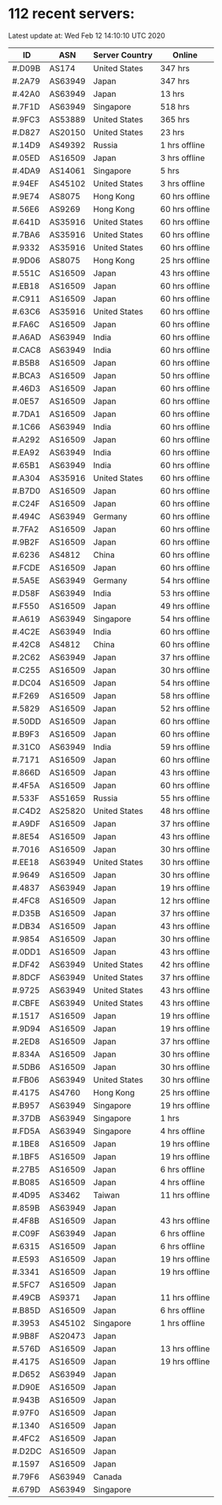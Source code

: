 # 112 recent servers:

Latest update at: Wed Feb 12 14:10:10 UTC 2020

| ID | ASN | Server Country | Online |
| -- | --- | -------------- | ------ |
| #.D09B | AS174 | United States | 347 hrs |
| #.2A79 | AS63949 | Japan | 347 hrs |
| #.42A0 | AS63949 | Japan | 13 hrs |
| #.7F1D | AS63949 | Singapore | 518 hrs |
| #.9FC3 | AS53889 | United States | 365 hrs |
| #.D827 | AS20150 | United States | 23 hrs |
| #.14D9 | AS49392 | Russia | 1 hrs offline |
| #.05ED | AS16509 | Japan | 3 hrs offline |
| #.4DA9 | AS14061 | Singapore | 5 hrs |
| #.94EF | AS45102 | United States | 3 hrs offline |
| #.9E74 | AS8075 | Hong Kong | 60 hrs offline |
| #.56E6 | AS9269 | Hong Kong | 60 hrs offline |
| #.641D | AS35916 | United States | 60 hrs offline |
| #.7BA6 | AS35916 | United States | 60 hrs offline |
| #.9332 | AS35916 | United States | 60 hrs offline |
| #.9D06 | AS8075 | Hong Kong | 25 hrs offline |
| #.551C | AS16509 | Japan | 43 hrs offline |
| #.EB18 | AS16509 | Japan | 60 hrs offline |
| #.C911 | AS16509 | Japan | 60 hrs offline |
| #.63C6 | AS35916 | United States | 60 hrs offline |
| #.FA6C | AS16509 | Japan | 60 hrs offline |
| #.A6AD | AS63949 | India | 60 hrs offline |
| #.CAC8 | AS63949 | India | 60 hrs offline |
| #.B5B8 | AS16509 | Japan | 60 hrs offline |
| #.BCA3 | AS16509 | Japan | 50 hrs offline |
| #.46D3 | AS16509 | Japan | 60 hrs offline |
| #.0E57 | AS16509 | Japan | 60 hrs offline |
| #.7DA1 | AS16509 | Japan | 60 hrs offline |
| #.1C66 | AS63949 | India | 60 hrs offline |
| #.A292 | AS16509 | Japan | 60 hrs offline |
| #.EA92 | AS63949 | India | 60 hrs offline |
| #.65B1 | AS63949 | India | 60 hrs offline |
| #.A304 | AS35916 | United States | 60 hrs offline |
| #.B7D0 | AS16509 | Japan | 60 hrs offline |
| #.C24F | AS16509 | Japan | 60 hrs offline |
| #.494C | AS63949 | Germany | 60 hrs offline |
| #.7FA2 | AS16509 | Japan | 60 hrs offline |
| #.9B2F | AS16509 | Japan | 60 hrs offline |
| #.6236 | AS4812 | China | 60 hrs offline |
| #.FCDE | AS16509 | Japan | 60 hrs offline |
| #.5A5E | AS63949 | Germany | 54 hrs offline |
| #.D58F | AS63949 | India | 53 hrs offline |
| #.F550 | AS16509 | Japan | 49 hrs offline |
| #.A619 | AS63949 | Singapore | 54 hrs offline |
| #.4C2E | AS63949 | India | 60 hrs offline |
| #.42C8 | AS4812 | China | 60 hrs offline |
| #.2C62 | AS63949 | Japan | 37 hrs offline |
| #.C255 | AS16509 | Japan | 30 hrs offline |
| #.DC04 | AS16509 | Japan | 54 hrs offline |
| #.F269 | AS16509 | Japan | 58 hrs offline |
| #.5829 | AS16509 | Japan | 52 hrs offline |
| #.50DD | AS16509 | Japan | 60 hrs offline |
| #.B9F3 | AS16509 | Japan | 60 hrs offline |
| #.31C0 | AS63949 | India | 59 hrs offline |
| #.7171 | AS16509 | Japan | 60 hrs offline |
| #.866D | AS16509 | Japan | 43 hrs offline |
| #.4F5A | AS16509 | Japan | 60 hrs offline |
| #.533F | AS51659 | Russia | 55 hrs offline |
| #.C4D2 | AS25820 | United States | 48 hrs offline |
| #.A9DF | AS16509 | Japan | 37 hrs offline |
| #.8E54 | AS16509 | Japan | 43 hrs offline |
| #.7016 | AS16509 | Japan | 30 hrs offline |
| #.EE18 | AS63949 | United States | 30 hrs offline |
| #.9649 | AS16509 | Japan | 30 hrs offline |
| #.4837 | AS63949 | Japan | 19 hrs offline |
| #.4FC8 | AS16509 | Japan | 12 hrs offline |
| #.D35B | AS16509 | Japan | 37 hrs offline |
| #.DB34 | AS16509 | Japan | 43 hrs offline |
| #.9854 | AS16509 | Japan | 30 hrs offline |
| #.0DD1 | AS16509 | Japan | 43 hrs offline |
| #.DF42 | AS63949 | United States | 42 hrs offline |
| #.8DCF | AS63949 | United States | 37 hrs offline |
| #.9725 | AS63949 | United States | 43 hrs offline |
| #.CBFE | AS63949 | United States | 43 hrs offline |
| #.1517 | AS16509 | Japan | 19 hrs offline |
| #.9D94 | AS16509 | Japan | 19 hrs offline |
| #.2ED8 | AS16509 | Japan | 37 hrs offline |
| #.834A | AS16509 | Japan | 30 hrs offline |
| #.5DB6 | AS16509 | Japan | 30 hrs offline |
| #.FB06 | AS63949 | United States | 30 hrs offline |
| #.4175 | AS4760 | Hong Kong | 25 hrs offline |
| #.B957 | AS63949 | Singapore | 19 hrs offline |
| #.37DB | AS63949 | Singapore | 1 hrs |
| #.FD5A | AS63949 | Singapore | 4 hrs offline |
| #.1BE8 | AS16509 | Japan | 19 hrs offline |
| #.1BF5 | AS16509 | Japan | 19 hrs offline |
| #.27B5 | AS16509 | Japan | 6 hrs offline |
| #.B085 | AS16509 | Japan | 4 hrs offline |
| #.4D95 | AS3462 | Taiwan | 11 hrs offline |
| #.859B | AS63949 | Japan | |
| #.4F8B | AS16509 | Japan | 43 hrs offline |
| #.C09F | AS63949 | Japan | 6 hrs offline |
| #.6315 | AS16509 | Japan | 6 hrs offline |
| #.E593 | AS16509 | Japan | 19 hrs offline |
| #.3341 | AS16509 | Japan | 19 hrs offline |
| #.5FC7 | AS16509 | Japan | |
| #.49CB | AS9371 | Japan | 11 hrs offline |
| #.B85D | AS16509 | Japan | 6 hrs offline |
| #.3953 | AS45102 | Singapore | 1 hrs offline |
| #.9B8F | AS20473 | Japan | |
| #.576D | AS16509 | Japan | 13 hrs offline |
| #.4175 | AS16509 | Japan | 19 hrs offline |
| #.D652 | AS63949 | Japan | |
| #.D90E | AS16509 | Japan | |
| #.943B | AS16509 | Japan | |
| #.97F0 | AS16509 | Japan | |
| #.1340 | AS16509 | Japan | |
| #.4FC2 | AS16509 | Japan | |
| #.D2DC | AS16509 | Japan | |
| #.1597 | AS16509 | Japan | |
| #.79F6 | AS63949 | Canada | |
| #.679D | AS63949 | Singapore | |

